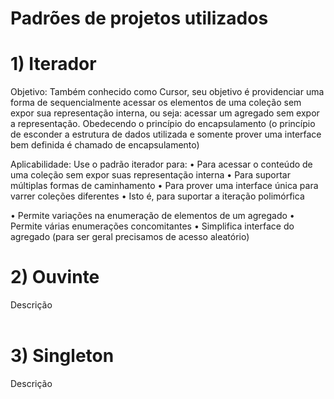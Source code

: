 # Padrões de projetos utilizados
# 1) Iterador

Objetivo:
 Também conhecido como Cursor, seu objetivo é providenciar uma forma de sequencialmente acessar os elementos de uma coleção sem expor sua representação interna, ou seja: acessar um agregado sem expor a representação. Obedecendo o princípio do encapsulamento (o princípio de esconder a estrutura de dados utilizada e somente prover uma interface bem definida é chamado de encapsulamento)

Aplicabilidade: Use o padrão iterador para:
•	Para acessar o conteúdo de uma coleção sem expor suas representação interna
•	Para suportar múltiplas formas de caminhamento
•	Para prover uma interface única para varrer coleções diferentes
•	Isto é, para suportar a iteração polimórfica

•	Permite variações na enumeração de elementos de um agregado
•	Permite várias enumerações concomitantes
•	Simplifica interface do agregado (para ser geral precisamos de acesso aleatório)

# 2) Ouvinte
Descrição<br />
<br />
# 3) Singleton
Descrição
